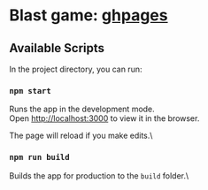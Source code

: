 # Blast game: [ghpages](https://sidorovmaxim.github.io/blast-game/)

## Available Scripts

In the project directory, you can run:

### `npm start`

Runs the app in the development mode.\
Open [http://localhost:3000](http://localhost:3000) to view it in the browser.

The page will reload if you make edits.\

### `npm run build`

Builds the app for production to the `build` folder.\


